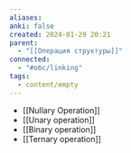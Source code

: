 ```yaml
---
aliases: 
anki: false
created: 2024-01-29 20:21
parent:
  - "[[Операция структуры]]"
connected:
  - "#обс/linking"
tags:
  - content/empty
---
```


- [[Nullary Operation]]
- [[Unary operation]]
- [[Binary operation]]
- [[Ternary operation]]













